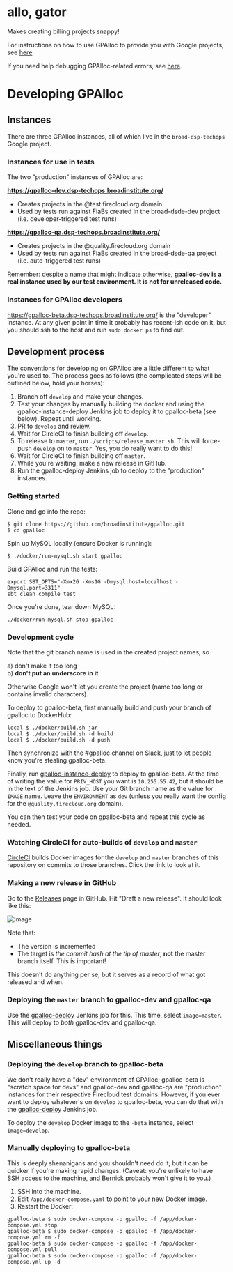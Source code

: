 # allo, gator

Makes creating billing projects snappy!

For instructions on how to use GPAlloc to provide you with Google projects, see [here](USAGE.md).

If you need help debugging GPAlloc-related errors, see [here](HELP.md).

# Developing GPAlloc

## Instances

There are three GPAlloc instances, all of which live in the `broad-dsp-techops` Google project.

### Instances for use in tests

The two "production" instances of GPAlloc are:

**https://gpalloc-dev.dsp-techops.broadinstitute.org/**

* Creates projects in the @test.firecloud.org domain
* Used by tests run against FiaBs created in the broad-dsde-dev project (i.e. developer-triggered test runs)

**https://gpalloc-qa.dsp-techops.broadinstitute.org/**

* Creates projects in the @quality.firecloud.org domain
* Used by tests run against FiaBs created in the broad-dsde-qa project (i.e. auto-triggered test runs)

Remember: despite a name that might indicate otherwise, **gpalloc-dev is a real instance used by our test environment. It is not for unreleased code.**

### Instances for GPAlloc developers

https://gpalloc-beta.dsp-techops.broadinstitute.org/ is the "developer" instance. At any given point in time it probably has recent-ish code on it, but you should ssh to the host and run `sudo docker ps` to find out.

## Development process

The conventions for developing on GPAlloc are a little different to what you're used to. The process goes as follows (the complicated steps will be outlined below, hold your horses):

1. Branch off `develop` and make your changes.
2. Test your changes by manually building the docker and using the gpalloc-instance-deploy Jenkins job to deploy it to gpalloc-beta (see below). Repeat until working.
3. PR to `develop` and review.
4. Wait for CircleCI to finish building off `develop`.
5. To release to `master`, run `./scripts/release_master.sh`. This will force-push `develop` on to `master`. Yes, you do really want to do this!
6. Wait for CircleCI to finish building off `master`.
7. While you're waiting, make a new release in GitHub.
8. Run the gpalloc-deploy Jenkins job to deploy to the "production" instances.

### Getting started

Clone and go into the repo:
```
$ git clone https://github.com/broadinstitute/gpalloc.git
$ cd gpalloc
```
Spin up MySQL locally (ensure Docker is running):
```
$ ./docker/run-mysql.sh start gpalloc
```
Build GPAlloc and run the tests:
```
export SBT_OPTS="-Xmx2G -Xms1G -Dmysql.host=localhost -Dmysql.port=3311"
sbt clean compile test
```
Once you're done, tear down MySQL:
```
./docker/run-mysql.sh stop gpalloc
```

### Development cycle

Note that the git branch name is used in the created project names, so  

a) don't make it too long  
b) **don't put an underscore in it**.  

Otherwise Google won't let you create the project (name too long or contains invalid characters).

To deploy to gpalloc-beta, first manually build and push your branch of gpalloc to DockerHub:
  
```
local $ ./docker/build.sh jar
local $ ./docker/build.sh -d build
local $ ./docker/build.sh -d push
```

Then synchronize with the #gpalloc channel on Slack, just to let people know you're stealing gpalloc-beta.

Finally, run [gpalloc-instance-deploy](https://fc-jenkins.dsp-techops.broadinstitute.org/job/gpalloc-instance-deploy/) to deploy to gpalloc-beta. At the time of writing the value for `PRIV_HOST` you want is `10.255.55.42`, but it should be in the text of the Jenkins job. Use your Git branch name as the value for `IMAGE` name. Leave the `ENVIRONMENT` as `dev` (unless you really want the config for the `@quality.firecloud.org` domain).

You can then test your code on gpalloc-beta and repeat this cycle as needed.

### Watching CircleCI for auto-builds of `develop` and `master`

[CircleCI](https://circleci.com/gh/broadinstitute/gpalloc) builds Docker images for the `develop` and `master` branches of this repository on commits to those branches. Click the link to look at it.

### Making a new release in GitHub

Go to the [Releases](https://github.com/broadinstitute/gpalloc/releases) page in GitHub. Hit "Draft a new release". It should look like this:

![image](https://user-images.githubusercontent.com/775136/47816312-2e00c480-dd29-11e8-9e1f-e5d8c9cd007b.png)

Note that:
* The version is incremented
* The target is _the commit hash at the tip of master_, **not** the master branch itself. This is important!

This doesn't do anything per se, but it serves as a record of what got released and when.

### Deploying the `master` branch to gpalloc-dev and gpalloc-qa

Use the [gpalloc-deploy](https://fc-jenkins.dsp-techops.broadinstitute.org/job/gpalloc-deploy/) Jenkins job for this. This time, select `image=master`. This will deploy to _both_ gpalloc-dev and gpalloc-qa.

## Miscellaneous things

### Deploying the `develop` branch to gpalloc-beta

We don't really have a "dev" environment of GPAlloc; gpalloc-beta is "scratch space for devs" and gpalloc-dev and gpalloc-qa are "production" instances for their respective Firecloud test domains. However, if you ever want to deploy whatever's on `develop` to gpalloc-beta, you can do that with the [gpalloc-deploy](https://fc-jenkins.dsp-techops.broadinstitute.org/job/gpalloc-deploy/) Jenkins job.

To deploy the `develop` Docker image to the `-beta` instance, select `image=develop`.

### Manually deploying to gpalloc-beta

This is deeply shenanigans and you shouldn't need do it, but it can be quicker if you're making rapid changes. (Caveat: you're unlikely to have SSH access to the machine, and Bernick probably won't give it to you.)

1. SSH into the machine.
2. Edit `/app/docker-compose.yaml` to point to your new Docker image.
3. Restart the Docker:
```
gpalloc-beta $ sudo docker-compose -p gpalloc -f /app/docker-compose.yml stop
gpalloc-beta $ sudo docker-compose -p gpalloc -f /app/docker-compose.yml rm -f
gpalloc-beta $ sudo docker-compose -p gpalloc -f /app/docker-compose.yml pull
gpalloc-beta $ sudo docker-compose -p gpalloc -f /app/docker-compose.yml up -d
```

